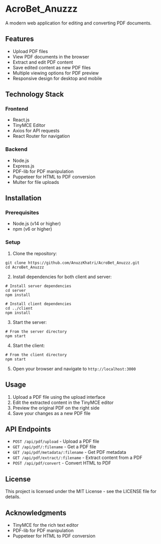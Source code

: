 # AcroBet_Anuzzz

A modern web application for editing and converting PDF documents.

## Features

- Upload PDF files
- View PDF documents in the browser
- Extract and edit PDF content
- Save edited content as new PDF files
- Multiple viewing options for PDF preview
- Responsive design for desktop and mobile

## Technology Stack

### Frontend
- React.js
- TinyMCE Editor
- Axios for API requests
- React Router for navigation

### Backend
- Node.js
- Express.js
- PDF-lib for PDF manipulation
- Puppeteer for HTML to PDF conversion
- Multer for file uploads

## Installation

### Prerequisites
- Node.js (v14 or higher)
- npm (v6 or higher)

### Setup

1. Clone the repository:
```
git clone https://github.com/AnuzzKhatri/AcroBet_Anuzzz.git
cd AcroBet_Anuzzz
```

2. Install dependencies for both client and server:
```
# Install server dependencies
cd server
npm install

# Install client dependencies
cd ../client
npm install
```

3. Start the server:
```
# From the server directory
npm start
```

4. Start the client:
```
# From the client directory
npm start
```

5. Open your browser and navigate to `http://localhost:3000`

## Usage

1. Upload a PDF file using the upload interface
2. Edit the extracted content in the TinyMCE editor
3. Preview the original PDF on the right side
4. Save your changes as a new PDF file

## API Endpoints

- `POST /api/pdf/upload` - Upload a PDF file
- `GET /api/pdf/:filename` - Get a PDF file
- `GET /api/pdf/metadata/:filename` - Get PDF metadata
- `GET /api/pdf/extract/:filename` - Extract content from a PDF
- `POST /api/pdf/convert` - Convert HTML to PDF

## License

This project is licensed under the MIT License - see the LICENSE file for details.

## Acknowledgments

- TinyMCE for the rich text editor
- PDF-lib for PDF manipulation
- Puppeteer for HTML to PDF conversion 
